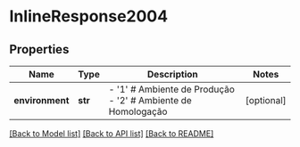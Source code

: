 # InlineResponse2004

## Properties
Name | Type | Description | Notes
------------ | ------------- | ------------- | -------------
**environment** | **str** | - &#39;1&#39; # Ambiente de Produção - &#39;2&#39; # Ambiente de Homologação                  | [optional] 

[[Back to Model list]](../README.md#documentation-for-models) [[Back to API list]](../README.md#documentation-for-api-endpoints) [[Back to README]](../README.md)


